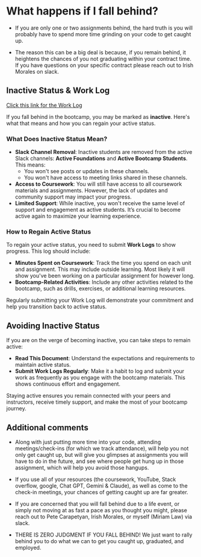 # What happens if I fall behind?

- If you are only one or two assignments behind, the hard truth is you will probably have to spend more time grinding on your code to get caught up.

- The reason this can be a big deal is because, if you remain behind, it heightens the chances of you not graduating within your contract time. If you have questions on your specific contract please reach out to Irish Morales on slack. 


## Inactive Status & Work Log 

[Click this link for the Work Log](https://punk-production.up.railway.app/work/create)

If you fall behind in the bootcamp, you may be marked as **inactive**. Here's what that means and how you can regain your active status.

### What Does Inactive Status Mean?

- **Slack Channel Removal**: Inactive students are removed from the active Slack channels: **Active Foundations** and **Active Bootcamp Students**. This means:
  - You won't see posts or updates in these channels.
  - You won't have access to meeting links shared in these channels.
- **Access to Coursework**: You will still have access to all coursework materials and assignments. However, the lack of updates and community support may impact your progress.
- **Limited Support**: While inactive, you won't receive the same level of support and engagement as active students. It’s crucial to become active again to maximize your learning experience.

### How to Regain Active Status

To regain your active status, you need to submit **Work Logs** to show progress. This log should include:

- **Minutes Spent on Coursework**: Track the time you spend on each unit and assignment. This may include outside learning. Most likely it will show you've been working on a particular assignment for however long. 
- **Bootcamp-Related Activities**: Include any other activities related to the bootcamp, such as drills, exercises, or additional learning resources.

Regularly submitting your Work Log will demonstrate your commitment and help you transition back to active status.

## Avoiding Inactive Status

If you are on the verge of becoming inactive, you can take steps to remain active:

- **Read This Document**: Understand the expectations and requirements to maintain active status.
- **Submit Work Logs Regularly**: Make it a habit to log and submit your work as frequently as you engage with the bootcamp materials. This shows continuous effort and engagement.

Staying active ensures you remain connected with your peers and instructors, receive timely support, and make the most of your bootcamp journey.

## Additional comments


- Along with just putting more time into your code, attending meetings/check-ins (for which we track attendance), will help you not only get caught up, but will give you glimpses at assignments you will have to do in the future, and see where people get hung up in those assignment, which will help you avoid those hangups.

- If you use all of your resources (the coursework, YouTube, Stack overflow, google, Chat GPT, Gemini & Claude), as well as come to the check-in meetings, your chances of getting caught up are far greater.  

- If you are concerned that you will fall behind due to a life event, or simply not moving at as fast a pace as you thought you might, please reach out to Pete Carapetyan, Irish Morales, or myself (Miriam Law) via slack.

- THERE IS ZERO JUDGMENT IF YOU FALL BEHIND! We just want to rally behind you to do what we can to get you caught up, graduated, and employed. 
